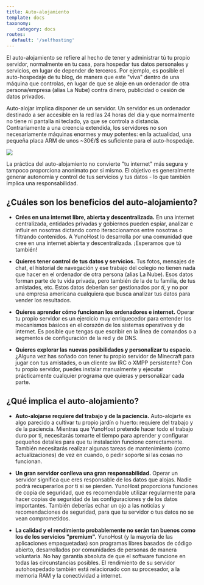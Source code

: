 ```yaml
---
title: Auto-alojamiento
template: docs
taxonomy:
    category: docs
routes:
  default: '/selfhosting'
---
```



El auto-alojamiento se refiere al hecho de tener y administrar tú tu propio servidor, normalmente en tu casa, para hospedar tus datos personales y servicios, en lugar de depender de terceros. Por ejemplo, es posible el auto-hospedaje de tu blog, de manera que este "viva" dentro de una máquina que controlas, en lugar de que se aloje en un ordenador de otra persona/empresa (alias La Nube) contra dinero, publicidad o cesión de datos privados.

Auto-alojar implica disponer de un servidor. Un servidor es un ordenador destinado a ser accesible en la red las 24 horas del día y que normalmente no tiene ni pantalla ni teclado, ya que se controla a distancia. Contrariamente a una creencia extendida, los servidores no son necesariamente máquinas enormes y muy potentes: en la actualidad, una pequeña placa ARM de unos ~30€/$ es suficiente para el auto-hospedaje.

![](image://internet_topologies.png)

La práctica del auto-alojamiento no convierte "tu internet" más segura y tampoco proporciona anonimato por si mismo. El objetivo es generalmente generar autonomía y control de tus servicios y tus datos - lo que también implica una responsabilidad.

## ¿Cuáles son los beneficios del auto-alojamiento?

- **Crées en una internet libre, abierta y descentralizada.** En una internet centralizada, entidades privadas y gobiernos pueden espiar, analizar e influir en nosotras dictando como iteraccionamos entre nosotras o filtrando contenidos. A YunoHost lo desarrolla por una comunidad que cree en una internet abierta y descentralizada. ¡Esperamos que tú también!

- **Quieres tener control de tus datos y servicios.** Tus fotos, mensajes de chat, el historial de navegación y ese trabajo del colegio no tienen nada que hacer en el ordenador de otra persona (alias La Nube). Esos datos forman parte de tu vida privada, pero también de la de tu familia, de tus amistades, etc. Estos datos deberían ser gestionados por *ti*, y no por una empresa americana cualquiera que busca analizar tus datos para vender los resultados.

- **Quieres aprender cómo funcionan los ordenadores e internet.** Operar tu propio servidor es un ejercicio muy enriquecedor para entender los mecanismos básicos en el corazón de los sistemas operativos y de internet. Es posible que tengas que escribir en la línea de comandos o a segmentos de configuración de la red y de DNS.

- **Quieres explorar las nuevas posibilidades y personalizar tu espacio.** ¿Alguna vez has soñado con tener tu propio servidor de Minecraft para jugar con tus amistades, o un cliente sw IRC o XMPP persistente? Con tu propio servidor, puedes instalar manualmente y ejecutar prácticamente cualquier programa que quieras y personalizar cada parte.

## ¿Qué implica el auto-alojamiento?

- **Auto-alojarse requiere del trabajo y de la paciencia.** Auto-alojarte es algo parecido a cultivar tu propio jardín o huerto: requiere del trabajo y de la paciencia. Mientras que YunoHost pretende hacer todo el trabajo duro por ti, necesitarás tomarte el tiempo para aprender y configurar pequeños detalles para que tu instalación funcione correctamente. También necesitarás realizar algunas tareas de mantenimiento (como actualizaciones) de vez en cuando, o pedir soporte si las cosas no funcionan.

- **Un gran servidor conlleva una gran responsabilidad.** Operar un servidor significa que eres responsable de los datos que alojas. Nadie podrá recuperarlos por ti si se pierden. YunoHost proporciona funciones de copia de seguridad, que es recomendable utilizar regularmente para hacer copias de seguridad de las configuraciones y de los datos importantes. También deberías echar un ojo a las noticias y recomendaciones de seguridad, para que tu servidor o tus datos no se vean comprometidos.

- **La calidad y el rendimiento probablemente no serán tan buenos como los de los servicios "premium".** YunoHost (y la mayoría de las aplicaciones empaquetadas) son programas libres basados de código abierto, desarrollados por comunidades de personas de manera voluntaria. No hay garantía absoluta de que el software funcione en todas las circunstancias posibles. El rendimiento de su servidor autohospedado también está relacionado con su procesador, a la memoria RAM y la conectividad a internet.
